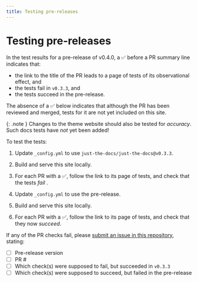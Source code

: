 ```yaml
---
title: Testing pre-releases
---
```


# Testing pre-releases

In the test results for a pre-release of v0.4.0,
a ✅ before a PR summary line indicates that:

- the link to the title of the PR leads to a page of tests of its observational effect, and
- the tests fail in `v0.3.3`, and
- the tests succeed in the pre-release.

The absence of a ✅ below indicates that although the PR has been reviewed and merged,
tests for it are not yet included on this site.

{: .note }
Changes to the theme website should also be tested for _accuracy_.
Such docs tests have _not_ yet been added!

To test the tests:

1.  Update `_config.yml` to use `just-the-docs/just-the-docs@v0.3.3`.

1.  Build and serve this site locally.

1.  For each PR with a ✅,
    follow the link to its page of tests,
    and check that the tests _fail_ .

1.  Update `_config.yml` to use the pre-release.

1.  Build and serve this site locally.

1.  For each PR with a ✅,
    follow the link to its page of tests,
    and check that they now _succeed_.

If any of the PR checks fail,
please [submit an issue in this repository](https://github.com/just-the-docs/just-the-docs-tests/issues),
stating:

- [ ] Pre-release version
- [ ] PR #
- [ ] Which check(s) were supposed to fail, but succeeded in `v0.3.3`
- [ ] Which check(s) were supposed to succeed, but failed in the pre-release
